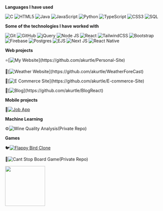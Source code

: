 **Languages I have used**

![C](https://img.shields.io/badge/-C-000000?style=flat&logo=C)
![HTML5](https://img.shields.io/badge/-HTML5-000000?style=flat&logo=HTML5)
![Java](https://img.shields.io/badge/java-000000?style=flat&logo=openjdk&logoColor=white)
![JavaScript](https://img.shields.io/badge/-JavaScript-000000?style=flat&logo=javascript)
![Python](https://img.shields.io/badge/-Python-000000?style=flat&logo=python)
![TypeScript](https://img.shields.io/badge/-TypeScript-000000?style=flat&logo=typescript&logoColor=007ACC)
![CSS3](https://img.shields.io/badge/css3-000000?logo=css3&logoColor=blue)
![SQL](https://img.shields.io/badge/-SQL-000000?style=flat&logo=MySQL)

**Some of the technologies I have worked with**

![Git](https://img.shields.io/badge/-Git-000000?style=flat&logo=git&logoColor=F05032)
![GitHub](https://img.shields.io/badge/-GitHub-000000?style=flat&logo=github&logoColor=FFFFFF)
![jQuery](https://img.shields.io/badge/-jQuery-000000?style=flat&logo=jQuery&logoColor=0769AD)
![Node JS](https://img.shields.io/badge/-Node.js-000000?style=flat&logo=node.js&logoColor=339933)
![React](https://img.shields.io/badge/-React-000000?style=flat&logo=React&logoColor=61DAFB)
![TailwindCSS](https://img.shields.io/badge/tailwindcss-000000?style=flat&logo=tailwind-css&logoColor=231287B1)
![Bootstrap](https://img.shields.io/badge/bootstrap-000000?style=flat&logo=bootstrap&logoColor=6933FF)
![Firebase](https://img.shields.io/badge/Firebase-000000?style=flat&logo=Firebase&logoColor=23039BE5)
![Postgres](https://img.shields.io/badge/postgres-000000?style=flat&logo=postgresql&logoColor=23316192)
![EJS](https://img.shields.io/badge/%3C%25%3E-EJS-000000?style=flat&logo=EJS&logoColor=000000&labelColor=000000&color=000000)
![Next JS](https://img.shields.io/badge/Next-black?style=flat&logo=next.js&logoColor=white)
![React Native](https://img.shields.io/badge/react_native-000000?style=flat&logo=react&logoColor=%2361DAFB)

**Web projects**

⭐️[![My Website](https://img.shields.io/badge/Personal_Site-_)](https://github.com/akurtle/Personal-Site)

🌱[![Weather Website](https://img.shields.io/badge/Weather_Forecast-_)](https://github.com/akurtle/WeatherForeCast)

🛒[![E Commerce Site](https://img.shields.io/badge/E_Commerce_Site-_)](https://github.com/akurtle/E-commerce-Site)

📝[![Blog](https://img.shields.io/badge/Blog-_)](https://github.com/akurtle/BlogReact)

**Mobile projects**

📱[![Job App](https://img.shields.io/badge/Job_App-blue)](https://github.com/akurtle/JobApp)

**Machine Learning**

⚙️![Wine Quality Analysis](https://img.shields.io/badge/Wine_Quality-gray)(Private Repo)


**Games**

🐦[![Flappy Bird Clone](https://img.shields.io/badge/Flappy_Bird_Clone-green)](https://github.com/akurtle/FlappyBirdClone)

🎲![Cant Stop Board Game](https://img.shields.io/badge/Cant_Stop-green)(Private Repo)

<img align="" height='130px' src="https://github-readme-stats.vercel.app/api/top-langs/?username=akurtle&hide_title=true&layout=compact&bg_color=0,73FA79,73FDFF,7A81FF&theme=graywhite" />
